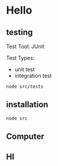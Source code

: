 # Hello

## testing
Test Tool: JUnit 

Test Types:
- unit test
- integration test
```
node src/tests
```
## installation
```
node src
```
## Computer

## HI 

